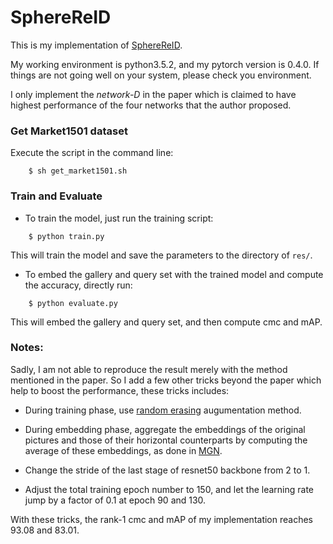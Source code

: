 # SphereReID

This is my implementation of [SphereReID](https://arxiv.org/abs/1807.00537).

My working environment is python3.5.2, and my pytorch version is 0.4.0. If things are not going well on your system, please check you environment.

I only implement the *network-D* in the paper which is claimed to have highest performance of the four networks that the author proposed. 


### Get Market1501 dataset
Execute the script in the command line:
```
    $ sh get_market1501.sh
```


### Train and Evaluate
* To train the model, just run the training script:  
```
    $ python train.py
```
This will train the model and save the parameters to the directory of ```res/```.

* To embed the gallery and query set with the trained model and compute the accuracy, directly run:
```
    $ python evaluate.py
```
This will embed the gallery and query set, and then compute cmc and mAP.


### Notes: 
Sadly, I am not able to reproduce the result merely with the method mentioned in the paper.  So I add a few other tricks beyond the paper which help to boost the performance, these tricks includes:   

* During training phase, use [random erasing](https://arxiv.org/abs/1708.04896) augumentation method.

* During embedding phase, aggregate the embeddings of the original pictures and those of their horizontal counterparts by computing the average of these embeddings, as done in [MGN](https://arxiv.org/pdf/1804.01438.pdf).   

* Change the stride of the last stage of resnet50 backbone from 2 to 1.

* Adjust the total training epoch number to 150, and let the learning rate jump by a factor of 0.1 at epoch 90 and 130.

With these tricks, the rank-1 cmc and mAP of my implementation reaches 93.08 and 83.01.
